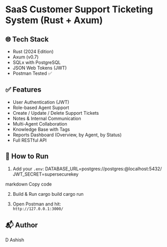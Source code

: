 # SaaS Customer Support Ticketing System (Rust + Axum)

## 🌐 Tech Stack
- Rust (2024 Edition)
- Axum (v0.7)
- SQLx with PostgreSQL
- JSON Web Tokens (JWT)
- Postman Tested ✅

## ✅ Features
- User Authentication (JWT)
- Role-based Agent Support
- Create / Update / Delete Support Tickets
- Notes & Internal Communication
- Multi-Agent Collaboration
- Knowledge Base with Tags
- Reports Dashboard (Overview, by Agent, by Status)
- Full RESTful API

## 🔧 How to Run
1. Add your `.env`:
DATABASE_URL=postgres://postgres:<yourpass>@localhost:5432/<yourdb>
JWT_SECRET=supersecurekey

markdown
Copy code

2. Build & Run
cargo build
cargo run

3. Open Postman and hit:  
`http://127.0.0.1:3000/`

## 📬 Author
D Ashish
